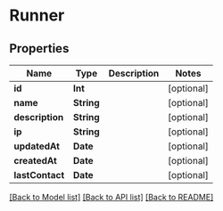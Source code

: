 # Runner

## Properties
Name | Type | Description | Notes
------------ | ------------- | ------------- | -------------
**id** | **Int** |  | [optional] 
**name** | **String** |  | [optional] 
**description** | **String** |  | [optional] 
**ip** | **String** |  | [optional] 
**updatedAt** | **Date** |  | [optional] 
**createdAt** | **Date** |  | [optional] 
**lastContact** | **Date** |  | [optional] 

[[Back to Model list]](../README.md#documentation-for-models) [[Back to API list]](../README.md#documentation-for-api-endpoints) [[Back to README]](../README.md)


